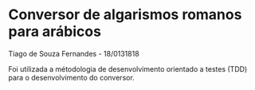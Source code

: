 # Conversor de algarismos romanos para arábicos

Tiago de Souza Fernandes - 18/0131818

Foi utilizada a métodologia de desenvolvimento orientado a testes (TDD) para o desenvolvimento do conversor.

